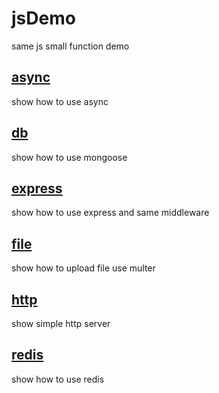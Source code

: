 # jsDemo
same js small function demo

## [async](./async)
show how to use async 

## [db](./db)
show how to use mongoose 

## [express](./express)
show how to use express and same middleware 

## [file](./file)
show how to upload file use multer

## [http](./http)
show simple http server

## [redis](./redis)
show how to use redis